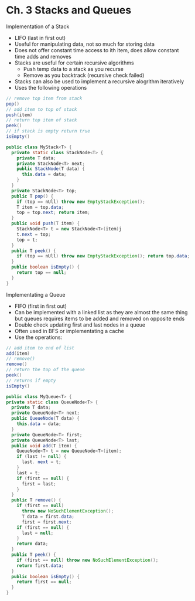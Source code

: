# Ch. 3 Stacks and Queues

Implementation of a Stack
- LIFO (last in first out)
- Useful for manipulating data, not so much for storing data
- Does not offer constant time access to ith item, does allow constant time adds and removes
- Stacks are useful for certain recursive algorithms
  - Push temp data to a stack as you recurse
  - Remove as you backtrack (recursive check failed)
- Stacks can also be used to implement a recursive alogrithm iteratively
- Uses the following operations
``` Java
// remove top item from stack
pop()
// add item to top of stack
push(item)
// return top item of stack
peek()
// if stack is empty return true
isEmpty()

public class MyStack<T> { 
  private static class StackNode<T> { 
    private T data;
    private StackNode<T> next;
    public StackNode(T data) { 
      this.data = data;
    } 
  } 
  private StackNode<T> top; 
  public T pop() {
    if (top == nUll) throw new EmptyStackException(); 
    T item = top.data;
    top = top.next; return item;
  } 
  public void push(T item) {
    StackNode<T> t = new StackNode<T>(item)j 
    t.next = top;
    top = t;
  } 
  public T peek() {
    if (top == nUll) throw new EmptyStackException(); return top.data;
  }
  public boolean isEmpty() { 
    return top == null;
  }
}
```

Implementating a Queue
- FIFO (first in first out)
- Can be implemented with a linked list as they are almost the same thing but queues requires items to be added and removed on opposite ends
- Double check updating first and last nodes in a queue
- Often used in BFS or implementating a cache
- Use the operations:
``` Java
// add item to end of list
add(item)
// remove()
remove()
// return the top of the queue
peek()
// returns if empty
isEmpty()

public class MyQueue<T> { 
private static class QueueNode<T> { 
  private T data;
  private QueueNode<T> next; 
  public QueueNode(T data) {
    this.data = data;
  }
  private QueueNode<T> first; 
  private QueueNode<T> last;
  public void add(T item) {
    QueueNode<T> t = new QueueNode<T>(item); 
    if (last != null) { 
      last. next = t;
    }
    last = t; 
    if (first == null) { 
      first = last;
    } 
  } 
  public T remove() {
    if (first == null) 
      throw new NoSuchElementException(); 
      T data = first.data; 
      first = first.next; 
    if (first == null) { 
      last = null;
    } 
    return data; 
  }
  public T peek() {
    if (first == null) throw new NoSuchElementException(); 
    return first.data;
  }
  public boolean isEmpty() { 
    return first == null;
  }
}
```